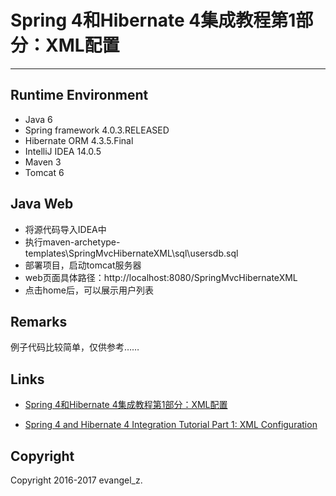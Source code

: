 # Spring 4和Hibernate 4集成教程第1部分：XML配置
---
## Runtime Environment

 - Java 6
 - Spring framework 4.0.3.RELEASED
 - Hibernate ORM 4.3.5.Final
 - IntelliJ IDEA 14.0.5
 - Maven 3
 - Tomcat 6

## Java Web

* 将源代码导入IDEA中
* 执行maven-archetype-templates\SpringMvcHibernateXML\sql\usersdb.sql
* 部署项目，启动tomcat服务器
* web页面具体路径：http://localhost:8080/SpringMvcHibernateXML
* 点击home后，可以展示用户列表

## Remarks

例子代码比较简单，仅供参考……

## Links

- [Spring 4和Hibernate 4集成教程第1部分：XML配置](http://blog.csdn.net/evangel_z/article/details/69791766)

- [Spring 4 and Hibernate 4 Integration Tutorial Part 1: XML Configuration](http://www.codejava.net/frameworks/spring/spring-4-and-hibernate-4-integration-tutorial-part-1-xml-configuration)

## Copyright

Copyright 2016-2017 evangel_z.
